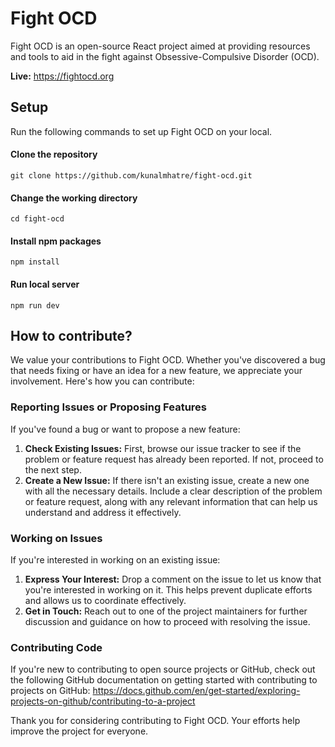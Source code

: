 # Fight OCD

Fight OCD is an open-source React project aimed at providing resources and tools to aid in the fight against Obsessive-Compulsive Disorder (OCD).

**Live:** https://fightocd.org

## Setup
Run the following commands to set up Fight OCD on your local.

#### Clone the repository
```
git clone https://github.com/kunalmhatre/fight-ocd.git
```
#### Change the working directory
```
cd fight-ocd
```
#### Install npm packages
```
npm install
```
#### Run local server
```
npm run dev
```

## How to contribute?
We value your contributions to Fight OCD. Whether you've discovered a bug that needs fixing or have an idea for a new feature, we appreciate your involvement. Here's how you can contribute:

### Reporting Issues or Proposing Features
If you've found a bug or want to propose a new feature:
1. **Check Existing Issues:** First, browse our issue tracker to see if the problem or feature request has already been reported. If not, proceed to the next step.
2. **Create a New Issue:** If there isn't an existing issue, create a new one with all the necessary details. Include a clear description of the problem or feature request, along with any relevant information that can help us understand and address it effectively.

### Working on Issues
If you're interested in working on an existing issue:
1. **Express Your Interest:** Drop a comment on the issue to let us know that you're interested in working on it. This helps prevent duplicate efforts and allows us to coordinate effectively.
2. **Get in Touch:** Reach out to one of the project maintainers for further discussion and guidance on how to proceed with resolving the issue.

### Contributing Code
If you're new to contributing to open source projects or GitHub, check out the following GitHub documentation on getting started with contributing to projects on GitHub: https://docs.github.com/en/get-started/exploring-projects-on-github/contributing-to-a-project

Thank you for considering contributing to Fight OCD. Your efforts help improve the project for everyone.
